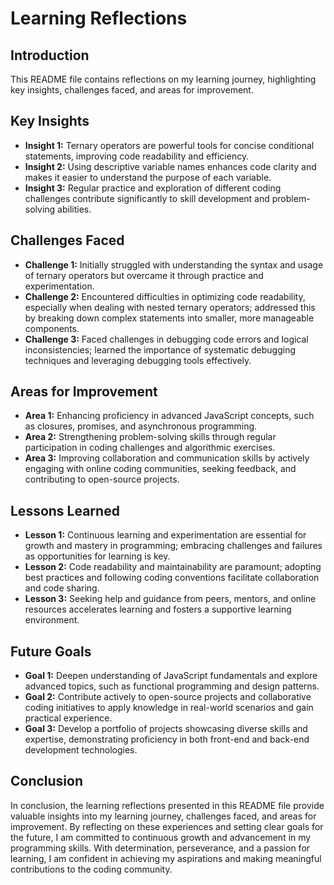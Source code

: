 # Learning Reflections

## Introduction
This README file contains reflections on my learning journey, highlighting key insights, challenges faced, and areas for improvement.

## Key Insights
- **Insight 1:** Ternary operators are powerful tools for concise conditional statements, improving code readability and efficiency.
- **Insight 2:** Using descriptive variable names enhances code clarity and makes it easier to understand the purpose of each variable.
- **Insight 3:** Regular practice and exploration of different coding challenges contribute significantly to skill development and problem-solving abilities.

## Challenges Faced
- **Challenge 1:** Initially struggled with understanding the syntax and usage of ternary operators but overcame it through practice and experimentation.
- **Challenge 2:** Encountered difficulties in optimizing code readability, especially when dealing with nested ternary operators; addressed this by breaking down complex statements into smaller, more manageable components.
- **Challenge 3:** Faced challenges in debugging code errors and logical inconsistencies; learned the importance of systematic debugging techniques and leveraging debugging tools effectively.

## Areas for Improvement
- **Area 1:** Enhancing proficiency in advanced JavaScript concepts, such as closures, promises, and asynchronous programming.
- **Area 2:** Strengthening problem-solving skills through regular participation in coding challenges and algorithmic exercises.
- **Area 3:** Improving collaboration and communication skills by actively engaging with online coding communities, seeking feedback, and contributing to open-source projects.

## Lessons Learned
- **Lesson 1:** Continuous learning and experimentation are essential for growth and mastery in programming; embracing challenges and failures as opportunities for learning is key.
- **Lesson 2:** Code readability and maintainability are paramount; adopting best practices and following coding conventions facilitate collaboration and code sharing.
- **Lesson 3:** Seeking help and guidance from peers, mentors, and online resources accelerates learning and fosters a supportive learning environment.

## Future Goals
- **Goal 1:** Deepen understanding of JavaScript fundamentals and explore advanced topics, such as functional programming and design patterns.
- **Goal 2:** Contribute actively to open-source projects and collaborative coding initiatives to apply knowledge in real-world scenarios and gain practical experience.
- **Goal 3:** Develop a portfolio of projects showcasing diverse skills and expertise, demonstrating proficiency in both front-end and back-end development technologies.

## Conclusion
In conclusion, the learning reflections presented in this README file provide valuable insights into my learning journey, challenges faced, and areas for improvement. By reflecting on these experiences and setting clear goals for the future, I am committed to continuous growth and advancement in my programming skills. With determination, perseverance, and a passion for learning, I am confident in achieving my aspirations and making meaningful contributions to the coding community.

